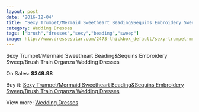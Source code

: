 ```yaml
---
layout: post
date: '2016-12-04'
title: "Sexy Trumpet/Mermaid Sweetheart Beading&Sequins Embroidery Sweep/Brush Train Organza Wedding Dresses"
category: Wedding Dresses
tags: ["brush","dresses","sexy","beading","sweep"]
image: http://www.dressesular.com/2473-thickbox_default/sexy-trumpet-mermaid-sweetheart-beadingsequins-embroidery-sweep-brush-train-organza-wedding-dresses.jpg
---
```

Sexy Trumpet/Mermaid Sweetheart Beading&Sequins Embroidery Sweep/Brush Train Organza Wedding Dresses

On Sales: **$349.98**
<a href="https://www.dressesular.com/wedding-dresses/928-sexy-trumpet-mermaid-sweetheart-beadingsequins-embroidery-sweep-brush-train-organza-wedding-dresses.html"><amp-img layout="responsive" width="600" height="600" src="//www.dressesular.com/2473-thickbox_default/sexy-trumpet-mermaid-sweetheart-beadingsequins-embroidery-sweep-brush-train-organza-wedding-dresses.jpg" alt="Sexy Trumpet/Mermaid Sweetheart Beading&Sequins Embroidery Sweep/Brush Train Organza Wedding Dresses 0" /></a>
<a href="https://www.dressesular.com/wedding-dresses/928-sexy-trumpet-mermaid-sweetheart-beadingsequins-embroidery-sweep-brush-train-organza-wedding-dresses.html"><amp-img layout="responsive" width="600" height="600" src="//www.dressesular.com/2474-thickbox_default/sexy-trumpet-mermaid-sweetheart-beadingsequins-embroidery-sweep-brush-train-organza-wedding-dresses.jpg" alt="Sexy Trumpet/Mermaid Sweetheart Beading&Sequins Embroidery Sweep/Brush Train Organza Wedding Dresses 1" /></a>

Buy it: [Sexy Trumpet/Mermaid Sweetheart Beading&Sequins Embroidery Sweep/Brush Train Organza Wedding Dresses](https://www.dressesular.com/wedding-dresses/928-sexy-trumpet-mermaid-sweetheart-beadingsequins-embroidery-sweep-brush-train-organza-wedding-dresses.html "Sexy Trumpet/Mermaid Sweetheart Beading&Sequins Embroidery Sweep/Brush Train Organza Wedding Dresses")

View more: [Wedding Dresses](https://www.dressesular.com/3-wedding-dresses "Wedding Dresses")